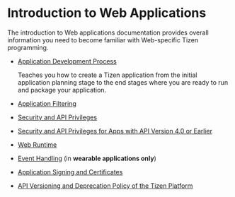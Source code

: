 # Introduction to Web Applications

The introduction to Web applications documentation provides overall information you need to become familiar with Web-specific Tizen programming.

- [Application Development Process](process/app-dev-process.md)

  Teaches you how to create a Tizen application from the initial application planning stage to the end stages where you are ready to run and package your application.

- [Application Filtering](app-filtering.md)

- [Security and API Privileges](sec-privileges.md)

- [Security and API Privileges for Apps with API Version 4.0 or Earlier](old-versioned-sec-privileges.md)

- [Web Runtime](web-runtime.md)

- [Event Handling](event-handling.md) (in **wearable applications only**)

- [Application Signing and Certificates](sign-certificate.md)

- [API Versioning and Deprecation Policy of the Tizen Platform](deprecation-policy.md)
